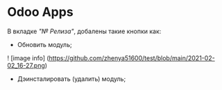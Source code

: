 # Odoo Apps


В вкладке *"№ Релиза"*, добалены такие кнопки как:
 * Обновить модуль;
 
! [image info] (https://github.com/zhenya51600/test/blob/main/2021-02-02_16-27.png)
 * Дэинсталировать (удалить) модуль;
 
